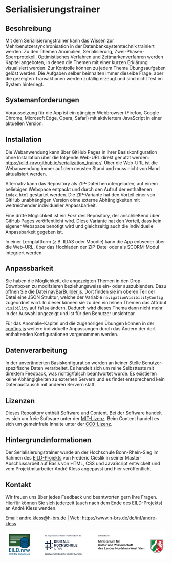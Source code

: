 # Serialisierungstrainer

## Beschreibung
Mit dem Serialisierungstrainer kann das Wissen zur Mehrbenutzersynchronisation in der Datenbanksystemtechnik trainiert werden.
Zu den Themen Anomalien, Serialisierung, Zwei-Phasen-Sperrprotokoll, Optimistisches Verfahren und Zeitmarkenverfahren werden Kapitel angeboten, in denen die Themen mit einer kurzen Erklärung visualisiert werden.
Zur Kontrolle können zu jedem Thema Übungsaufgaben gelöst werden.
Die Aufgaben selber beinhalten immer dieselbe Frage, aber die gezeigten Transaktionen werden zufällig erzeugt und sind nicht fest im System hinterlegt.

## Systemanforderungen
Voraussetzung für die App ist ein gängiger Webbrowser (Firefox, Google Chrome, Microsoft Edge, Opera, Safari) mit aktiviertem JavaScript in einer aktuellen Version.

## Installation
Die Webanwendung kann über GitHub Pages in ihrer Basiskonfiguration ohne Installation über die folgende Web-URL direkt genutzt werden: https://eild-nrw.github.io/serialization_trainer/.
Über die Web-URL ist die Webanwendung immer auf dem neusten Stand und muss nicht von Hand aktualisiert werden.

Alternativ kann das Repository als ZIP-Datei heruntergeladen, auf einem beliebigen Webspace entpackt und durch den Aufruf der enthaltenen `index.html` gestartet werden.
Die ZIP-Variante hat den Vorteil einer von GitHub unabhängigen Version ohne externe Abhängigkeiten mit weitreichender individueller Anpassbarkeit.

Eine dritte Möglichkeit ist ein _Fork_ des Repository, der anschließend über GitHub Pages veröffentlicht wird.
Diese Variante hat den Vorteil, dass kein eigener Webspace benötigt wird und gleichzeitig auch die individuelle Anpassbarkeit gegeben ist.

In einer Lernplattform (z.B. ILIAS oder Moodle) kann die App entweder über die Web-URL, über das Hochladen der ZIP-Datei oder als SCORM-Modul integriert werden.

## Anpassbarkeit
Sie haben die Möglichkeit, die angezeigten Themen in den Drop-Downboxen zu modifzieren beziehungsweise ein- oder auszublenden.
Dazu öffnen Sie die Datei [navBarBuilder.js](/app/utils/navBarBuilder.js).
Dort finden sie im oberen Teil der Datei eine JSON Struktur, welche der Variable `navigationVisibilityConfig` zugeordnet wird.
In dieser können sie zu den einzelnen Themen das Attribut `visibility` auf `false` ändern.
Dadurch wird dieses Thema dann nicht mehr in der Auswahl angezeigt und ist für den Benutzer unsichtbar.

Für das Anomalie-Kapitel und die zugehörigen Übungen können in der [configs.js](/app/components/anomaly_trainer/configs.js)
weitere individuelle Anpassungen durch das Ändern der dort enthaltenden Konfigurationen vorgenommen werden.

## Datenverarbeitung
In der unveränderten Basiskonfiguration werden an keiner Stelle Benutzer-spezifische Daten verarbeitet.
Es handelt sich um reine Selbsttests mit direktem Feedback, was richtig/falsch beantwortet wurde.
Es existieren keine Abhängigkeiten zu externen Servern und es findet entsprechend kein Datenaustausch mit anderen Servern statt.

## Lizenzen
Dieses Repository enthält Software und Content.
Bei der Software handelt es sich um freie Software unter der [MIT-Lizenz](/LICENSE).
Beim Content handelt es sich um gemeinfreie Inhalte unter der [CC0-Lizenz](https://creativecommons.org/publicdomain/zero/1.0/deed.de).

## Hintergrundinformationen
Der Serialisierungstrainer wurde an der Hochschule Bonn-Rhein-Sieg im Rahmen des [EILD-Projekts](https://github.com/EILD-nrw) von Frederic Cieslik
in seiner Master-Abschlussarbeit auf Basis von HTML, CSS und JavaScript entwickelt und vom Projektmitarbeiter André Kless angepasst und hier veröffentlicht.

## Kontakt
Wir freuen uns über jedes Feedback und beantworten gern Ihre Fragen.
Hierfür können Sie sich jederzeit (auch nach dem Ende des EILD-Projekts) an André Kless wenden.

Email: andre.kless@h-brs.de | Web: https://www.h-brs.de/de/inf/andre-kless

![Logos von Projekt, Kooperationspartner und Förderer](/app/img/logos.jpg)
